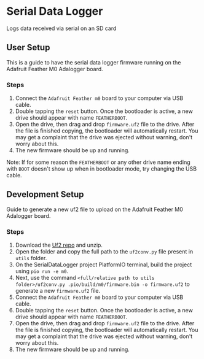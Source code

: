 # Serial Data Logger
Logs data received via serial on an SD card

## User Setup
This is a guide to have the serial data logger firmware running on the Adafruit Feather M0 Adalogger board.
### Steps
1. Connect the `Adafruit Feather m0` board to your computer via USB cable.
2. Double tapping the `reset` button. Once the bootloader is active, a new drive should appear with name `FEATHERBOOT`.
3. Open the drive, then drag and drop `firmware.uf2` file to the drive. After the file is finished copying, the bootloader will automatically restart. You may get a complaint that the drive was ejected without warning, don't worry about this.
4. The new firmware should be up and running.

Note: If for some reason the `FEATHERBOOT` or any other drive name ending with `BOOT` doesn't show up when in bootloader mode, try changing the USB cable.

## Development Setup
Guide to generate a new uf2 file to upload on the Adafruit Feather M0 Adalogger board.
### Steps
1. Download the [Uf2 repo](https://github.com/Microsoft/uf2) and unzip.
2. Open the folder and copy the full path to the `uf2conv.py` file present in `utils` folder.
3. On the SerialDataLogger project PlatformIO terminal, build the project using `pio run -e m0`.
4. Next, use the command `<full/relative path to utils folder>/uf2conv.py .pio/build/m0/firmware.bin -o firmware.uf2` to generate a new `firmware.uf2` file.
5. Connect the `Adafruit Feather m0` board to your computer via USB cable.
6. Double tapping the `reset` button. Once the bootloader is active, a new drive should appear with name `FEATHERBOOT`.
7. Open the drive, then drag and drop `firmware.uf2` file to the drive. After the file is finished copying, the bootloader will automatically restart. You may get a complaint that the drive was ejected without warning, don't worry about this.
8. The new firmware should be up and running.
